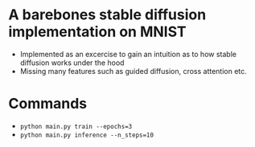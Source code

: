 # A barebones stable diffusion implementation on MNIST
- Implemented as an excercise to gain an intuition as to how stable diffusion works under the hood
- Missing many features such as guided diffusion, cross attention etc.

# Commands
- ```python main.py train --epochs=3```
- ```python main.py inference --n_steps=10```
